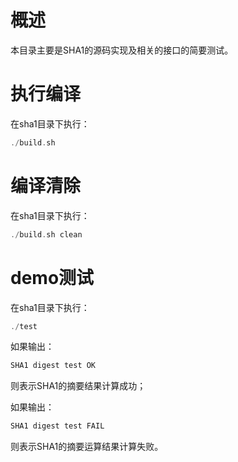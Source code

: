 # 概述

本目录主要是SHA1的源码实现及相关的接口的简要测试。

# 执行编译

在sha1目录下执行：

```c
./build.sh
```

# 编译清除

在sha1目录下执行：

```c
./build.sh clean
```

# demo测试

在sha1目录下执行：

```c
./test
```

如果输出：

```c
SHA1 digest test OK
```

则表示SHA1的摘要结果计算成功；

如果输出：

```c
SHA1 digest test FAIL
```

则表示SHA1的摘要运算结果计算失败。

